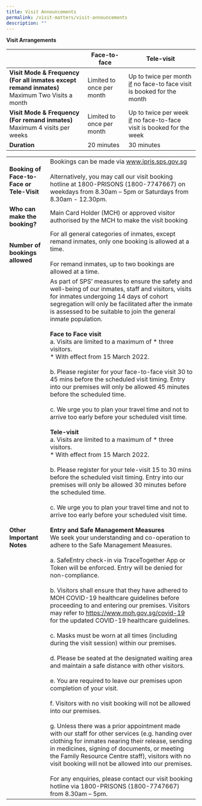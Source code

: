 ```yaml
---
title: Visit Announcements
permalink: /visit-matters/visit-announcements
description: ""
---
```

**Visit Arrangements**

|  |Face-to-face  | Tele-visit  |
| -------- | -------- | -------- |
|**Visit Mode & Frequency<br>(For all inmates except remand inmates)** Maximum Two Visits a month| Limited to once per month |Up to twice per month <u>if</u> no face-to face visit is booked for the month|
|**Visit Mode & Frequency<br>(For remand inmates)** Maximum 4 visits per weeks|Limited to once per month|Up to twice per week <u>if</u> no face-to-face visit is booked for the week|
|**Duration**|20 minutes|30 minutes  |

|  |  |
| -------- | -------- | 
| **Booking of Face-to-Face or Tele-Visit** |Bookings can be made via www.ipris.sps.gov.sg <br>&nbsp;<br>Alternatively, you may call our visit booking hotline at 1800-PRISONS (1800-7747667) on weekdays from 8.30am – 5pm or Saturdays from 8.30am - 12.30pm. |
|**Who can make the booking?**|Main Card Holder (MCH) or approved visitor authorised by the MCH to make the visit booking |
|**Number of bookings allowed** |For all general categories of inmates, except remand inmates, only one booking is allowed at a time.<br>&nbsp;<br>For remand inmates, up to two bookings are allowed at a time.|
|**Other Important Notes**|As part of SPS’ measures to ensure the safety and well-being of our inmates, staff and visitors, visits for inmates undergoing 14 days of cohort segregation will only be facilitated after the inmate is assessed to be suitable to join the general inmate population. <br>&nbsp;<br>**Face to Face visit** <br>a.       Visits are limited to a maximum of * three visitors.<br>* With effect from 15 March 2022.<br>&nbsp;<br>b.       Please register for your face-to-face visit 30 to 45 mins before the scheduled visit timing. Entry into our premises will only be allowed 45 minutes before the scheduled time.<br>&nbsp;<br>c.       We urge you to plan your travel time and not to arrive too early before your scheduled visit time.<br>&nbsp;<br>**Tele-visit**<br>a.       Visits are limited to a maximum of * three visitors. <br>* With effect from 15 March 2022.<br>&nbsp;<br>b.       Please register for your tele-visit 15 to 30 mins before the scheduled visit timing. Entry into our premises will only be allowed 30 minutes before the scheduled time.<br>&nbsp;<br>c.      We urge you to plan your travel time and not to arrive too early before your scheduled visit time.<br>&nbsp;<br>**Entry and Safe Management Measures**<br>We seek your understanding and co-operation to adhere to the Safe Management Measures. <br>&nbsp;<br>a.       SafeEntry check-in via TraceTogether App or Token will be enforced. Entry will be denied for non-compliance.<br>&nbsp;<br>b.       Visitors shall ensure that they have adhered to MOH COVID-19 healthcare guidelines before proceeding to and entering our premises. Visitors may refer to https://www.moh.gov.sg/covid-19 for the updated COVID-19 healthcare guidelines.<br>&nbsp;<br>c.       Masks must be worn at all times (including during the visit session) within our premises.<br>&nbsp;<br>d.       Please be seated at the designated waiting area and maintain a safe distance with other visitors.<br>&nbsp;<br>e.       You are required to leave our premises upon completion of your visit.<br>&nbsp;<br>f.        Visitors with no visit booking will not be allowed into our premises.<br>&nbsp;<br>g.       Unless there was a prior appointment made with our staff for other services (e.g.  handing over clothing for inmates nearing their release, sending in medicines, signing of documents, or meeting the Family Resource Centre staff), visitors with no visit booking will not be allowed into our premises.<br>&nbsp;<br>For any enquiries, please contact our visit booking hotline via 1800-PRISONS (1800-7747667) from 8.30am – 5pm.  |